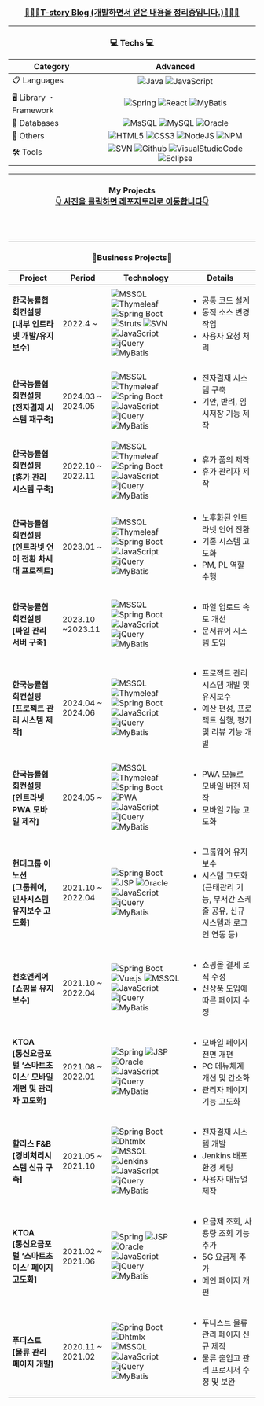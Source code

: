 <div align="center" style="text-align:center">
  
<h3 align="center">
  <a href="https://cookinghoil.tistory.com/">🙋🏻‍♀️T-story Blog (개발하면서 얻은 내용을 정리중입니다.)🙋🏻‍♀️</a>
</h3>

<hr/>

<h3 align="center">💻 Techs 💻</h3>
<p align="center">

| Category              | Advanced                                                                                                                  
|-------------------| :-----------------------------------------------------------------------------------------------------------------------------:
| 📋  Languages      | ![Java](https://img.shields.io/badge/Java-%23ED8B00.svg?style=flat-square&logo=openjdk&logoColor=white)  ![JavaScript](https://img.shields.io/badge/Javascript-%23323330.svg?style=flat-square&logo=javascript&logoColor=%23F7DF1E) 
| 🖥️  Library ・ Framework | ![Spring](https://img.shields.io/badge/Spring-%236DB33F.svg?style=flat-square&logo=spring&logoColor=white) ![React](https://img.shields.io/badge/React-20232A?style=flat-square&logo=react&logoColor=61DAFB) ![MyBatis](https://img.shields.io/badge/MyBatis-000000.svg?style=flat-square&logo=MyBatis&logoColor=white) | 
| 💾 Databases   |  ![MsSQL](https://img.shields.io/badge/MSSQL-F80000?style=flat-square&logo=oracle&logoColor=white) ![MySQL](https://img.shields.io/badge/MySQL-003545?style=flat-square&logo=mariadb&logoColor=white) ![Oracle](https://img.shields.io/badge/Oracle-F80000?style=flat-square&logo=oracle&logoColor=white)  
| 🦄 Others | ![HTML5](https://img.shields.io/badge/HTML5-%23E34F26.svg?style=flat-square&logo=html5&logoColor=white) ![CSS3](https://img.shields.io/badge/CSS3-1572B6?style=flat-square&logo=css3&logoColor=white) ![NodeJS](https://img.shields.io/badge/Node.js-43853D?style=flat_square&logo=node.js&logoColor=white) ![NPM](https://img.shields.io/badge/npm-CB3837?style=flat_square&logo=npm&logoColor=white)| ![SciPy](https://img.shields.io/badge/SciPy-%230C55A5.svg?style=flat-square&logo=scipy&logoColor=%white) ![PyTorch](https://img.shields.io/badge/PyTorch-%23EE4C2C.svg?style=flat-square&logo=PyTorch&logoColor=white) ![TensorFlow](https://img.shields.io/badge/TensorFlow-%23FF6F00.svg?style=flat-square&logo=TensorFlow&logoColor=white) ![Keras](https://img.shields.io/badge/Keras-%23D00000.svg?style=flat-square&logo=Keras&logoColor=white) ![scikit-learn](https://img.shields.io/badge/Scikit--learn-%23F7931E.svg?style=flat-square&logo=scikit-learn&logoColor=white) ![Netlify](https://img.shields.io/badge/Netlify-00C7B7?style=flat-square&logo=netlify&logoColor=white) ![AWS](https://img.shields.io/badge/AWS-%23FF9900.svg?style=flat-square&logo=amazon-aws&logoColor=white)|
| 🛠 Tools | ![SVN](https://img.shields.io/badge/svn-330F63?style=flat-square&logo=gitlab&logoColor=white) ![Github](https://img.shields.io/badge/GitHub-100000?style=flat-square&logo=github&logoColor=white) ![VisualStudioCode](https://img.shields.io/badge/Visual_Studio_Code-0078D4?style=flat_square&logo=visual%20studio%20code&logoColor=white) ![Eclipse](https://img.shields.io/badge/Eclipse-2C2255?style=flat-square&logo=eclipse&logoColor=white) 
                                                                                                      
</p>

<hr>

<h3 align="center">
  My Projects
  <br/>
  <u>👇 사진을 클릭하면 레포지토리로 이동합니다👇 </u>
</h3>

<br/>



<br/>
<hr/>

<h3 align="center">
 💼Business Projects💼
</h3>

| Project | Period | Technology | Details |
|---------|--------|------------|---------|
| **한국능률협회컨설팅 <br/> [내부 인트라넷 개발/유지보수]** | 2022.4 ~  | ![MSSQL](https://img.shields.io/badge/MSSQL-F80000?style=flat-square&logo=microsoft-sql-server&logoColor=white) ![Thymeleaf](https://img.shields.io/badge/Thymeleaf-005F0F?style=flat-square&logo=thymeleaf&logoColor=white) ![Spring Boot](https://img.shields.io/badge/Spring%20Boot-6DB33F?style=flat-square&logo=spring-boot&logoColor=white) ![Struts](https://img.shields.io/badge/Apache%20Struts-003145?style=flat-square&logo=apache&logoColor=white) ![SVN](https://img.shields.io/badge/svn-330F63?style=flat-square&logo=gitlab&logoColor=white) ![JavaScript](https://img.shields.io/badge/Javascript-%23323330.svg?style=flat-square&logo=javascript&logoColor=%23F7DF1E) ![jQuery](https://img.shields.io/badge/jQuery-0769AD?style=flat-square&logo=jquery&logoColor=white) ![MyBatis](https://img.shields.io/badge/MyBatis-000000.svg?style=flat-square&logo=MyBatis&logoColor=white) | <ul><li>공통 코드 설계</li><li>동적 소스 변경 작업</li><li>사용자 요청 처리</li></ul> |
| **한국능률협회컨설팅 <br/> [전자결재 시스템 재구축]** | 2024.03 ~ 2024.05 | ![MSSQL](https://img.shields.io/badge/MSSQL-F80000?style=flat-square&logo=microsoft-sql-server&logoColor=white) ![Thymeleaf](https://img.shields.io/badge/Thymeleaf-005F0F?style=flat-square&logo=thymeleaf&logoColor=white) ![Spring Boot](https://img.shields.io/badge/Spring%20Boot-6DB33F?style=flat-square&logo=spring-boot&logoColor=white) ![JavaScript](https://img.shields.io/badge/Javascript-%23323330.svg?style=flat-square&logo=javascript&logoColor=%23F7DF1E) ![jQuery](https://img.shields.io/badge/jQuery-0769AD?style=flat-square&logo=jquery&logoColor=white) ![MyBatis](https://img.shields.io/badge/MyBatis-000000.svg?style=flat-square&logo=MyBatis&logoColor=white) | <ul><li>전자결재 시스템 구축</li><li>기안, 반려, 임시저장 기능 제작</li></ul> |
| **한국능률협회컨설팅 <br/> [휴가 관리 시스템 구축]** | 2022.10 ~ 2022.11 | ![MSSQL](https://img.shields.io/badge/MSSQL-F80000?style=flat-square&logo=microsoft-sql-server&logoColor=white) ![Thymeleaf](https://img.shields.io/badge/Thymeleaf-005F0F?style=flat-square&logo=thymeleaf&logoColor=white) ![Spring Boot](https://img.shields.io/badge/Spring%20Boot-6DB33F?style=flat-square&logo=spring-boot&logoColor=white) ![JavaScript](https://img.shields.io/badge/Javascript-%23323330.svg?style=flat-square&logo=javascript&logoColor=%23F7DF1E) ![jQuery](https://img.shields.io/badge/jQuery-0769AD?style=flat-square&logo=jquery&logoColor=white) ![MyBatis](https://img.shields.io/badge/MyBatis-000000.svg?style=flat-square&logo=MyBatis&logoColor=white) | <ul><li>휴가 품의 제작</li><li>휴가 관리자 제작</li></ul> |
| **한국능률협회컨설팅 <br/> [인트라넷 언어 전환 차세대 프로젝트]** | 2023.01 ~ | ![MSSQL](https://img.shields.io/badge/MSSQL-F80000?style=flat-square&logo=microsoft-sql-server&logoColor=white) ![Thymeleaf](https://img.shields.io/badge/Thymeleaf-005F0F?style=flat-square&logo=thymeleaf&logoColor=white) ![Spring Boot](https://img.shields.io/badge/Spring%20Boot-6DB33F?style=flat-square&logo=spring-boot&logoColor=white) ![JavaScript](https://img.shields.io/badge/Javascript-%23323330.svg?style=flat-square&logo=javascript&logoColor=%23F7DF1E) ![jQuery](https://img.shields.io/badge/jQuery-0769AD?style=flat-square&logo=jquery&logoColor=white) ![MyBatis](https://img.shields.io/badge/MyBatis-000000.svg?style=flat-square&logo=MyBatis&logoColor=white) | <ul><li>노후화된 인트라넷 언어 전환</li><li>기존 시스템 고도화</li><li>PM, PL 역할 수행</li></ul> |
| **한국능률협회컨설팅 <br/> [파일 관리 서버 구축]** | 2023.10 ~2023.11 | ![MSSQL](https://img.shields.io/badge/MSSQL-F80000?style=flat-square&logo=microsoft-sql-server&logoColor=white) ![Spring Boot](https://img.shields.io/badge/Spring%20Boot-6DB33F?style=flat-square&logo=spring-boot&logoColor=white) ![JavaScript](https://img.shields.io/badge/Javascript-%23323330.svg?style=flat-square&logo=javascript&logoColor=%23F7DF1E) ![jQuery](https://img.shields.io/badge/jQuery-0769AD?style=flat-square&logo=jquery&logoColor=white) ![MyBatis](https://img.shields.io/badge/MyBatis-000000.svg?style=flat-square&logo=MyBatis&logoColor=white) | <ul><li>파일 업로드 속도 개선</li><li>문서뷰어 시스템 도입</li></ul> |
| **한국능률협회컨설팅 <br/> [프로젝트 관리 시스템 제작]** | 2024.04 ~ 2024.06 | ![MSSQL](https://img.shields.io/badge/MSSQL-F80000?style=flat-square&logo=microsoft-sql-server&logoColor=white) ![Thymeleaf](https://img.shields.io/badge/Thymeleaf-005F0F?style=flat-square&logo=thymeleaf&logoColor=white) ![Spring Boot](https://img.shields.io/badge/Spring%20Boot-6DB33F?style=flat-square&logo=spring-boot&logoColor=white) ![JavaScript](https://img.shields.io/badge/Javascript-%23323330.svg?style=flat-square&logo=javascript&logoColor=%23F7DF1E) ![jQuery](https://img.shields.io/badge/jQuery-0769AD?style=flat-square&logo=jquery&logoColor=white) ![MyBatis](https://img.shields.io/badge/MyBatis-000000.svg?style=flat-square&logo=MyBatis&logoColor=white) | <ul><li>프로젝트 관리 시스템 개발 및 유지보수</li><li>예산 편성, 프로젝트 실행, 평가 및 리뷰 기능 개발</li></ul> |
| **한국능률협회컨설팅 <br/> [인트라넷 PWA 모바일 제작]** | 2024.05 ~ | ![MSSQL](https://img.shields.io/badge/MSSQL-F80000?style=flat-square&logo=microsoft-sql-server&logoColor=white) ![Thymeleaf](https://img.shields.io/badge/Thymeleaf-005F0F?style=flat-square&logo=thymeleaf&logoColor=white) ![Spring Boot](https://img.shields.io/badge/Spring%20Boot-6DB33F?style=flat-square&logo=spring-boot&logoColor=white) ![PWA](https://img.shields.io/badge/PWA-5A0FC8?style=flat-square&logo=pwa&logoColor=white) ![JavaScript](https://img.shields.io/badge/Javascript-%23323330.svg?style=flat-square&logo=javascript&logoColor=%23F7DF1E) ![jQuery](https://img.shields.io/badge/jQuery-0769AD?style=flat-square&logo=jquery&logoColor=white) ![MyBatis](https://img.shields.io/badge/MyBatis-000000.svg?style=flat-square&logo=MyBatis&logoColor=white) | <ul><li>PWA 모듈로 모바일 버전 제작</li><li>모바일 기능 고도화</li></ul> |
| **현대그룹 이노션 <br/> [그룹웨어, 인사시스템 유지보수 고도화]**  | 2021.10 ~ 2022.04 | ![Spring Boot](https://img.shields.io/badge/Spring%20Boot-6DB33F?style=flat-square&logo=spring-boot&logoColor=white) ![JSP](https://img.shields.io/badge/JSP-007396?style=flat-square&logo=java&logoColor=white) ![Oracle](https://img.shields.io/badge/Oracle-F80000?style=flat-square&logo=oracle&logoColor=white) ![JavaScript](https://img.shields.io/badge/Javascript-%23323330.svg?style=flat-square&logo=javascript&logoColor=%23F7DF1E) ![jQuery](https://img.shields.io/badge/jQuery-0769AD?style=flat-square&logo=jquery&logoColor=white) ![MyBatis](https://img.shields.io/badge/MyBatis-000000.svg?style=flat-square&logo=MyBatis&logoColor=white) | <ul><li>그룹웨어 유지보수</li><li>시스템 고도화 (근태관리 기능, 부서간 스케줄 공유, 신규 시스템과 로그인 연동 등)</li></ul> |
| **천호앤케어 <br/> [쇼핑몰 유지보수]** | 2021.10 ~ 2022.04 | ![Spring Boot](https://img.shields.io/badge/Spring%20Boot-6DB33F?style=flat-square&logo=spring-boot&logoColor=white) ![Vue.js](https://img.shields.io/badge/Vue.js-4FC08D?style=flat-square&logo=vue.js&logoColor=white) ![MSSQL](https://img.shields.io/badge/MSSQL-F80000?style=flat-square&logo=microsoft-sql-server&logoColor=white) ![JavaScript](https://img.shields.io/badge/Javascript-%23323330.svg?style=flat-square&logo=javascript&logoColor=%23F7DF1E) ![jQuery](https://img.shields.io/badge/jQuery-0769AD?style=flat-square&logo=jquery&logoColor=white) ![MyBatis](https://img.shields.io/badge/MyBatis-000000.svg?style=flat-square&logo=MyBatis&logoColor=white) | <ul><li>쇼핑몰 결제 로직 수정</li><li>신상품 도입에 따른 페이지 수정</li></ul> |
| **KTOA <br/> [통신요금포털 ‘스마트초이스’ 모바일 개편 및 관리자 고도화]** | 2021.08 ~ 2022.01 | ![Spring](https://img.shields.io/badge/Spring-6DB33F?style=flat-square&logo=spring&logoColor=white) ![JSP](https://img.shields.io/badge/JSP-007396?style=flat-square&logo=java&logoColor=white) ![Oracle](https://img.shields.io/badge/Oracle-F80000?style=flat-square&logo=oracle&logoColor=white) ![JavaScript](https://img.shields.io/badge/Javascript-%23323330.svg?style=flat-square&logo=javascript&logoColor=%23F7DF1E) ![jQuery](https://img.shields.io/badge/jQuery-0769AD?style=flat-square&logo=jquery&logoColor=white) ![MyBatis](https://img.shields.io/badge/MyBatis-000000.svg?style=flat-square&logo=MyBatis&logoColor=white) | <ul><li>모바일 페이지 전면 개편</li><li>PC 메뉴체계 개선 및 간소화</li><li>관리자 페이지 기능 고도화</li></ul> |
| **할리스 F&B <br/> [경비처리시스템 신규 구축]** | 2021.05 ~ 2021.10 | ![Spring Boot](https://img.shields.io/badge/Spring%20Boot-6DB33F?style=flat-square&logo=spring-boot&logoColor=white) ![Dhtmlx](https://img.shields.io/badge/Dhtmlx-36B37E?style=flat-square&logo=dhtmlx&logoColor=white) ![MSSQL](https://img.shields.io/badge/MSSQL-F80000?style=flat-square&logo=microsoft-sql-server&logoColor=white) ![Jenkins](https://img.shields.io/badge/Jenkins-D24939?style=flat-square&logo=jenkins&logoColor=white) ![JavaScript](https://img.shields.io/badge/Javascript-%23323330.svg?style=flat-square&logo=javascript&logoColor=%23F7DF1E) ![jQuery](https://img.shields.io/badge/jQuery-0769AD?style=flat-square&logo=jquery&logoColor=white) ![MyBatis](https://img.shields.io/badge/MyBatis-000000.svg?style=flat-square&logo=MyBatis&logoColor=white) | <ul><li>전자결재 시스템 개발</li><li>Jenkins 배포 환경 세팅</li><li>사용자 매뉴얼 제작</li></ul> |
| **KTOA <br/> [통신요금포털 ‘스마트초이스’ 페이지 고도화]** | 2021.02 ~ 2021.06 | ![Spring](https://img.shields.io/badge/Spring-6DB33F?style=flat-square&logo=spring&logoColor=white) ![JSP](https://img.shields.io/badge/JSP-007396?style=flat-square&logo=java&logoColor=white) ![Oracle](https://img.shields.io/badge/Oracle-F80000?style=flat-square&logo=oracle&logoColor=white) ![JavaScript](https://img.shields.io/badge/Javascript-%23323330.svg?style=flat-square&logo=javascript&logoColor=%23F7DF1E) ![jQuery](https://img.shields.io/badge/jQuery-0769AD?style=flat-square&logo=jquery&logoColor=white) ![MyBatis](https://img.shields.io/badge/MyBatis-000000.svg?style=flat-square&logo=MyBatis&logoColor=white) | <ul><li>요금제 조회, 사용량 조회 기능 추가</li><li>5G 요금제 추가</li><li>메인 페이지 개편</li></ul> |
| **푸디스트 <br/> [물류 관리 페이지 개발]** | 2020.11 ~ 2021.02 | ![Spring Boot](https://img.shields.io/badge/Spring%20Boot-6DB33F?style=flat-square&logo=spring-boot&logoColor=white) ![Dhtmlx](https://img.shields.io/badge/Dhtmlx-36B37E?style=flat-square&logo=dhtmlx&logoColor=white) ![MSSQL](https://img.shields.io/badge/MSSQL-F80000?style=flat-square&logo=microsoft-sql-server&logoColor=white) ![JavaScript](https://img.shields.io/badge/Javascript-%23323330.svg?style=flat-square&logo=javascript&logoColor=%23F7DF1E) ![jQuery](https://img.shields.io/badge/jQuery-0769AD?style=flat-square&logo=jquery&logoColor=white) ![MyBatis](https://img.shields.io/badge/MyBatis-000000.svg?style=flat-square&logo=MyBatis&logoColor=white) | <ul><li>푸디스트 물류 관리 페이지 신규 제작</li><li>물류 출입고 관리 프로시저 수정 및 보완</li></ul> |

</div>
